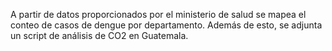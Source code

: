 A partir de datos proporcionados por el ministerio de salud se mapea el conteo de casos de dengue por departamento. Además de esto, se adjunta un script de análisis de CO2 en Guatemala.  
